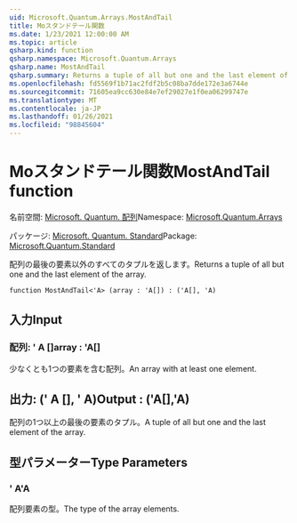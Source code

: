 ```yaml
---
uid: Microsoft.Quantum.Arrays.MostAndTail
title: Moスタンドテール関数
ms.date: 1/23/2021 12:00:00 AM
ms.topic: article
qsharp.kind: function
qsharp.namespace: Microsoft.Quantum.Arrays
qsharp.name: MostAndTail
qsharp.summary: Returns a tuple of all but one and the last element of the array.
ms.openlocfilehash: fd5569f1b71ac2fdf2b5c08ba7dde172e3a6744e
ms.sourcegitcommit: 71605ea9cc630e84e7ef29027e1f0ea06299747e
ms.translationtype: MT
ms.contentlocale: ja-JP
ms.lasthandoff: 01/26/2021
ms.locfileid: "98845604"
---
```

# <a name="mostandtail-function"></a><span data-ttu-id="dd4de-102">Moスタンドテール関数</span><span class="sxs-lookup"><span data-stu-id="dd4de-102">MostAndTail function</span></span>

<span data-ttu-id="dd4de-103">名前空間: [Microsoft. Quantum. 配列](xref:Microsoft.Quantum.Arrays)</span><span class="sxs-lookup"><span data-stu-id="dd4de-103">Namespace: [Microsoft.Quantum.Arrays](xref:Microsoft.Quantum.Arrays)</span></span>

<span data-ttu-id="dd4de-104">パッケージ: [Microsoft. Quantum. Standard](https://nuget.org/packages/Microsoft.Quantum.Standard)</span><span class="sxs-lookup"><span data-stu-id="dd4de-104">Package: [Microsoft.Quantum.Standard](https://nuget.org/packages/Microsoft.Quantum.Standard)</span></span>


<span data-ttu-id="dd4de-105">配列の最後の要素以外のすべてのタプルを返します。</span><span class="sxs-lookup"><span data-stu-id="dd4de-105">Returns a tuple of all but one and the last element of the array.</span></span>

```qsharp
function MostAndTail<'A> (array : 'A[]) : ('A[], 'A)
```


## <a name="input"></a><span data-ttu-id="dd4de-106">入力</span><span class="sxs-lookup"><span data-stu-id="dd4de-106">Input</span></span>

### <a name="array--a"></a><span data-ttu-id="dd4de-107">配列: ' A []</span><span class="sxs-lookup"><span data-stu-id="dd4de-107">array : 'A[]</span></span>

<span data-ttu-id="dd4de-108">少なくとも1つの要素を含む配列。</span><span class="sxs-lookup"><span data-stu-id="dd4de-108">An array with at least one element.</span></span>



## <a name="output--aa"></a><span data-ttu-id="dd4de-109">出力: (' A [], ' A)</span><span class="sxs-lookup"><span data-stu-id="dd4de-109">Output : ('A[],'A)</span></span>

<span data-ttu-id="dd4de-110">配列の1つ以上の最後の要素のタプル。</span><span class="sxs-lookup"><span data-stu-id="dd4de-110">A tuple of all but one and the last element of the array.</span></span>

## <a name="type-parameters"></a><span data-ttu-id="dd4de-111">型パラメーター</span><span class="sxs-lookup"><span data-stu-id="dd4de-111">Type Parameters</span></span>

### <a name="a"></a><span data-ttu-id="dd4de-112">' A</span><span class="sxs-lookup"><span data-stu-id="dd4de-112">'A</span></span>

<span data-ttu-id="dd4de-113">配列要素の型。</span><span class="sxs-lookup"><span data-stu-id="dd4de-113">The type of the array elements.</span></span>